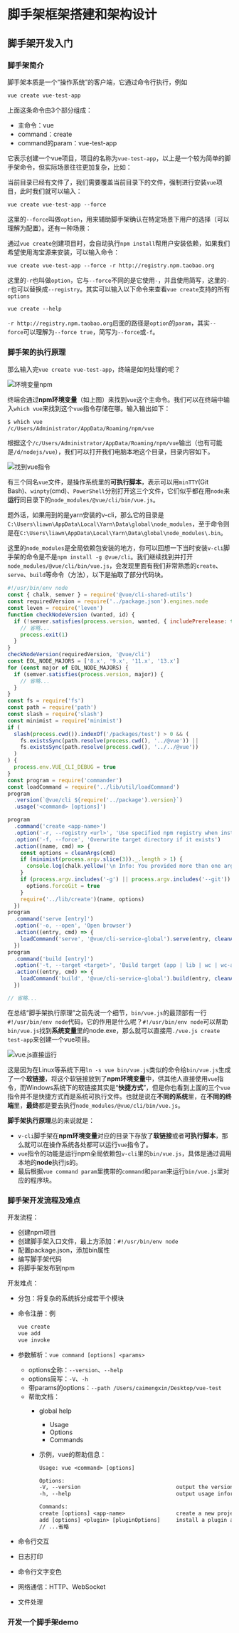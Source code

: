 # 脚手架框架搭建和架构设计

## 脚手架开发入门

### 脚手架简介

脚手架本质是一个“操作系统”的客户端，它通过命令行执行，例如

```txt
vue create vue-test-app
```

上面这条命令由3个部分组成：

- 主命令：vue
- command：create
- command的param：vue-test-app

它表示创建一个vue项目，项目的名称为`vue-test-app`，以上是一个较为简单的脚手架命令，但实际场景往往更加复杂，比如：

当前目录已经有文件了，我们需要覆盖当前目录下的文件，强制进行安装`vue`项目，此时我们就可以输入：

```txt
vue create vue-test-app --force
```

这里的`--force`叫做`option`，用来辅助脚手架确认在特定场景下用户的选择（可以理解为配置）。还有一种场景：

通过`vue create`创建项目时，会自动执行`npm install`帮用户安装依赖，如果我们希望使用淘宝源来安装，可以输入命令：

```txt
vue create vue-test-app --force -r http://registry.npm.taobao.org
```

这里的`-r`也叫做`option`，它与`--force`不同的是它使用`-`，并且使用简写，这里的`-r`也可以替换成`--registry`。其实可以输入以下命令来查看`vue create`支持的所有`options`

```txt
vue create --help
```

`-r http://registry.npm.taobao.org`后面的路径是`option`的`param`，其实`--force`可以理解为`--force true`，简写为`--force`或`-f`。

### 脚手架的执行原理

那么输入完`vue create vue-test-app`，终端是如何处理的呢？

![环境变量npm](./img/1.脚手架的基础搭建/环境变量npm.png)

终端会通过**npm环境变量**（如上图）来找到`vue`这个主命令。我们可以在终端中输入`which vue`来找到这个`vue`指令存储在哪。输入输出如下：

```bash
$ which vue
/c/Users/Administrator/AppData/Roaming/npm/vue
```

根据这个`/c/Users/Administrator/AppData/Roaming/npm/vue`输出（也有可能是`/d/nodejs/vue`），我们可以打开我们电脑本地这个目录，目录内容如下。

![找到vue指令](./img/1.脚手架的基础搭建/找到vue指令.png)

有三个同名`vue`文件，是操作系统里的**可执行脚本**，表示可以用`minTTY`(Git Bash)、`winpty`(cmd)、`PowerShell`分别打开这三个文件，它们似乎都在用`node`来**运行**同目录下的`node_modules/@vue/cli/bin/vue.js`。

题外话，如果用到的是yarn安装的v-cli，那么它的目录是`C:\Users\liawn\AppData\Local\Yarn\Data\global\node_modules`，至于命令则是在`C:\Users\liawn\AppData\Local\Yarn\Data\global\node_modules\.bin`。

这里的`node_modules`是全局依赖包安装的地方，你可以回想一下当时安装`v-cli`脚手架的命令是不是`npm install -g @vue/cli`。我们继续找到并打开`node_modules/@vue/cli/bin/vue.js`，会发现里面有我们非常熟悉的`create`、`serve`、`build`等命令（方法），以下是抽取了部分代码块。

```js
#!/usr/bin/env node
const { chalk, semver } = require('@vue/cli-shared-utils')
const requiredVersion = require('../package.json').engines.node
const leven = require('leven')
function checkNodeVersion (wanted, id) {
  if (!semver.satisfies(process.version, wanted, { includePrerelease: true })) {
    // 省略...
    process.exit(1)
  }
}
checkNodeVersion(requiredVersion, '@vue/cli')
const EOL_NODE_MAJORS = ['8.x', '9.x', '11.x', '13.x']
for (const major of EOL_NODE_MAJORS) {
  if (semver.satisfies(process.version, major)) {
    // 省略...
  }
}
const fs = require('fs')
const path = require('path')
const slash = require('slash')
const minimist = require('minimist')
if (
  slash(process.cwd()).indexOf('/packages/test') > 0 && (
    fs.existsSync(path.resolve(process.cwd(), '../@vue')) ||
    fs.existsSync(path.resolve(process.cwd(), '../../@vue'))
  )
) {
  process.env.VUE_CLI_DEBUG = true
}
const program = require('commander')
const loadCommand = require('../lib/util/loadCommand')
program
  .version(`@vue/cli ${require('../package').version}`)
  .usage('<command> [options]')

program
  .command('create <app-name>')
  .option('-r, --registry <url>', 'Use specified npm registry when installing dependencies (only for npm)')
  .option('-f, --force', 'Overwrite target directory if it exists')
  .action((name, cmd) => {
    const options = cleanArgs(cmd)
    if (minimist(process.argv.slice(3))._.length > 1) {
      console.log(chalk.yellow('\n Info: You provided more than one argument. The first one will be used as the app\'s name, the rest are ignored.'))
    }
    if (process.argv.includes('-g') || process.argv.includes('--git')) {
      options.forceGit = true
    }
    require('../lib/create')(name, options)
  })
program
  .command('serve [entry]')
  .option('-o, --open', 'Open browser')
  .action((entry, cmd) => {
    loadCommand('serve', '@vue/cli-service-global').serve(entry, cleanArgs(cmd))
  })
program
  .command('build [entry]')
  .option('-t, --target <target>', 'Build target (app | lib | wc | wc-async, default: app)')
  .action((entry, cmd) => {
    loadCommand('build', '@vue/cli-service-global').build(entry, cleanArgs(cmd))
  })

// 省略...
```

在总结“脚手架执行原理”之前先说一个细节，`bin/vue.js`的最顶部有一行`#!/usr/bin/env node`代码，它的作用是什么呢？`#!/usr/bin/env node`可以帮助`bin/vue.js`找到**系统变量**里的node.exe，那么就可以直接用`./vue.js create test-app`来创建一个vue项目。

![vue.js直接运行](./img/1.脚手架的基础搭建/vue.js直接运行.png)

这是因为在Linux等系统下用`ln -s vue bin/vue.js`类似的命令给`bin/vue.js`生成了一个**软链接**，将这个软链接放到了**npm环境变量**中，供其他人直接使用`vue`指令，而Windows系统下的软链接其实是“**快捷方式**”，但是你也看到上面的三个`vue`指令并不是快捷方式而是系统可执行文件。也就是说在**不同的系统**里，在**不同的终端**里，**最终**都是要去执行`node_modules/@vue/cli/bin/vue.js`。

**脚手架执行原理**总的来说就是：

- `v-cli`脚手架在**npm环境变量**对应的目录下存放了**软链接**或者**可执行脚本**，那么就可以在操作系统各处都可以运行`vue`指令了。
- `vue`指令的功能是运行npm全局依赖包`v-cli`里的`bin/vue.js`，具体是通过调用本地的**node**执行js的。
- 最后根据`vue command param`里携带的`command`和`param`来运行`bin/vue.js`里对应的程序块。

### 脚手架开发流程及难点

开发流程：

- 创建npm项目
- 创建脚手架入口文件，最上方添加：`#!/usr/bin/env node`
- 配置package.json，添加bin属性
- 编写脚手架代码
- 将脚手架发布到npm

开发难点：

- 分包：将复杂的系统拆分成若干个模块
- 命令注册：例

    ```txt
    vue create
    vue add
    vue invoke
    ```

- 参数解析：`vue command [options] <params>`
  - options全称：`--version`、`--help`
  - options简写：`-V`、`-h`
  - 带params的options：`--path /Users/caimengxin/Desktop/vue-test`
  - 帮助文档：
    - global help
      - Usage
      - Options
      - Commands
    - 示例，vue的帮助信息：

        ```txt
        Usage: vue <command> [options]

        Options:
        -V, --version                              output the version number
        -h, --help                                 output usage information

        Commands:
        create [options] <app-name>                create a new project powered by vue-cli-service
        add [options] <plugin> [pluginOptions]     install a plugin and invoke its generator in an already created project
        // ...省略
        ```

- 命令行交互
- 日志打印
- 命令行文字变色
- 网络通信：HTTP、WebSocket
- 文件处理

### 开发一个脚手架demo
